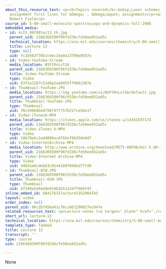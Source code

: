 ```yaml
---
about_this_resource_text: <p><b>Topics covered</b>:&nbsp;Laser schemes for rotational
  assignment first lines for &Omega;', &Omega;&quot; assignments</p><p><b>Instructor:</b>&nbsp;Prof.
  Robert Field</p>
course_id: 5-80-small-molecule-spectroscopy-and-dynamics-fall-2008
embedded_media:
- id: mit5_80f08lec13_th.jpg
  parent_uid: 21b6369390f96fd33bcfe50ee852ad5c
  technical_location: https://ocw.mit.edu/courses/chemistry/5-80-small-molecule-spectroscopy-and-dynamics-fall-2008/video-lectures/lecture-13/mit5_80f08lec13_th.jpg
  title: Lecture 13
  type: null
  uid: fc2d563f70b1c4ec14e0a13798e0587e
- id: Video-YouTube-Stream
  media_location: W1FtRnLslSA
  parent_uid: 21b6369390f96fd33bcfe50ee852ad5c
  title: Video-YouTube-Stream
  type: Video
  uid: 63f2a1287c52d8a2ae8955ff9062387e
- id: Thumbnail-YouTube-JPG
  media_location: https://img.youtube.com/vi/W1FtRnLslSA/default.jpg
  parent_uid: 21b6369390f96fd33bcfe50ee852ad5c
  title: Thumbnail-YouTube-JPG
  type: Thumbnail
  uid: f8c59068be8798fdff757b21fce5be1f
- id: Video-iTunesU-MP4
  media_location: https://itunes.apple.com/us/itunes-u/id341597174
  parent_uid: 21b6369390f96fd33bcfe50ee852ad5c
  title: Video-iTunes U-MP4
  type: Video
  uid: 10b79ebc2ad4860ac8fb5ef86358e8d7
- id: Video-InternetArchive-MP4
  media_location: http://www.archive.org/download/MIT5-80F08/mit-5.80-f08-lec13_300k.mp4
  parent_uid: 21b6369390f96fd33bcfe50ee852ad5c
  title: Video-Internet Archive-MP4
  type: Video
  uid: 44b41e6cdeb63c9244109f046bd7f7d0
- id: Thumbnail-OCW-JPG
  parent_uid: 21b6369390f96fd33bcfe50ee852ad5c
  title: Thumbnail-OCW-JPG
  type: Thumbnail
  uid: bf549a5e0adde919b2b51a34ff969f4f
inline_embed_id: 88417633lecture1352964743
layout: video
order_index: null
parent_uid: 06c2bf456a61cf6cc661290027ec047e
related_resources_text: <p>Lecture notes (<a target="_blank" href="./resolveuid/19efed0f9e419e1aa6bab795e4a8e514">PDF</a>)</p>
short_url: lecture-13
technical_location: https://ocw.mit.edu/courses/chemistry/5-80-small-molecule-spectroscopy-and-dynamics-fall-2008/video-lectures/lecture-13
template_type: Tabbed
title: Lecture 13
transcript: ''
type: course
uid: 21b6369390f96fd33bcfe50ee852ad5c

---
```

None